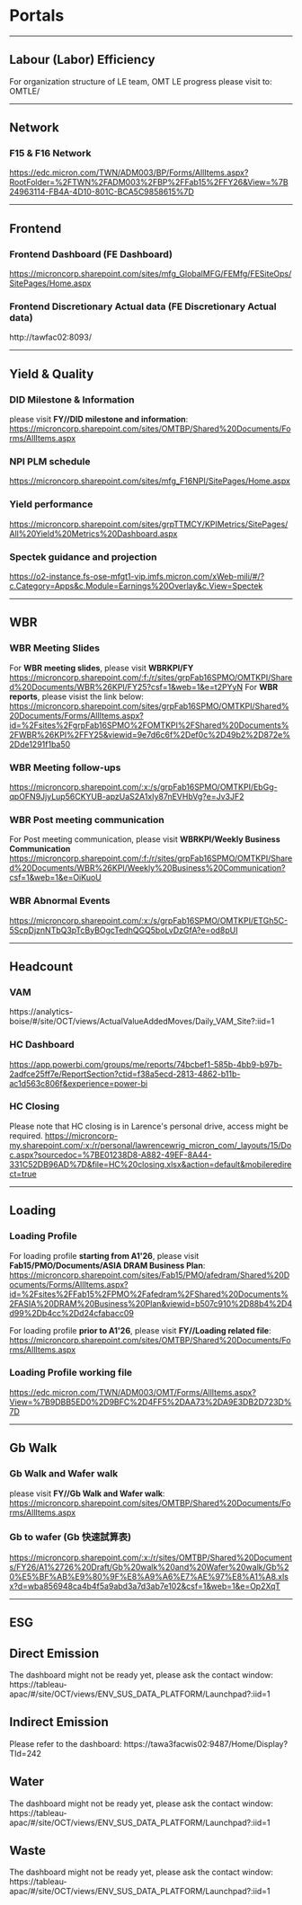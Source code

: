 # Portals
---

## Labour (Labor) Efficiency
For organization structure of LE team, OMT LE progress please visit to: OMTLE/

---

## Network 
### F15 & F16 Network 
https://edc.micron.com/TWN/ADM003/BP/Forms/AllItems.aspx?RootFolder=%2FTWN%2FADM003%2FBP%2FFab15%2FFY26&View=%7B24963114-FB4A-4D10-801C-BCA5C9858615%7D



---

## Frontend 

### Frontend Dashboard (FE Dashboard)
https://microncorp.sharepoint.com/sites/mfg_GlobalMFG/FEMfg/FESiteOps/SitePages/Home.aspx

### Frontend Discretionary Actual data (FE Discretionary Actual data)
http://tawfac02:8093/

---

## Yield & Quality 

### DID Milestone & Information 
please visit **FY<Year>/<BP Cycle>/DID milestone and information**: 
https://microncorp.sharepoint.com/sites/OMTBP/Shared%20Documents/Forms/AllItems.aspx

### NPI PLM schedule
https://microncorp.sharepoint.com/sites/mfg_F16NPI/SitePages/Home.aspx

### Yield performance
https://microncorp.sharepoint.com/sites/grpTTMCY/KPIMetrics/SitePages/All%20Yield%20Metrics%20Dashboard.aspx

### Spectek guidance and projection
https://o2-instance.fs-ose-mfgt1-vip.imfs.micron.com/xWeb-mili/#/?c.Category=Apps&c.Module=Earnings%20Overlay&c.View=Spectek


---

## WBR 

### WBR Meeting Slides 
For **WBR meeting slides**, please visit **WBR<Year>KPI/FY<Year>** 
https://microncorp.sharepoint.com/:f:/r/sites/grpFab16SPMO/OMTKPI/Shared%20Documents/WBR%26KPI/FY25?csf=1&web=1&e=t2PYyN
For **WBR reports**, please visist the link below: 
https://microncorp.sharepoint.com/sites/grpFab16SPMO/OMTKPI/Shared%20Documents/Forms/AllItems.aspx?id=%2Fsites%2FgrpFab16SPMO%2FOMTKPI%2FShared%20Documents%2FWBR%26KPI%2FFY25&viewid=9e7d6c6f%2Def0c%2D49b2%2D872e%2Dde1291f1ba50

### WBR Meeting follow-ups
https://microncorp.sharepoint.com/:x:/s/grpFab16SPMO/OMTKPI/EbGg-qpOFN9JjyLup56CKYUB-apzUaS2A1xIy87nEVHbVg?e=Jv3JF2

### WBR Post meeting communication
For Post meeting communication, please visit **WBR<Year>KPI/Weekly Business Communication**
https://microncorp.sharepoint.com/:f:/r/sites/grpFab16SPMO/OMTKPI/Shared%20Documents/WBR%26KPI/Weekly%20Business%20Communication?csf=1&web=1&e=OiKuoU

### WBR Abnormal Events
https://microncorp.sharepoint.com/:x:/s/grpFab16SPMO/OMTKPI/ETGh5C-5ScpDjznNTbQ3pTcByBOgcTedhQGQ5boLvDzGfA?e=od8pUI

---

## Headcount 

### VAM 
https://analytics-boise/#/site/OCT/views/ActualValueAddedMoves/Daily_VAM_Site?:iid=1

### HC Dashboard 
https://app.powerbi.com/groups/me/reports/74bcbef1-585b-4bb9-b97b-2adfce25ff7e/ReportSection?ctid=f38a5ecd-2813-4862-b11b-ac1d563c806f&experience=power-bi

### HC Closing 
Please note that HC closing is in Larence's personal drive, access might be required. 
https://microncorp-my.sharepoint.com/:x:/r/personal/lawrencewrig_micron_com/_layouts/15/Doc.aspx?sourcedoc=%7BE01238D8-A882-49EF-8A44-331C52DB96AD%7D&file=HC%20closing.xlsx&action=default&mobileredirect=true

---
## Loading 

### Loading Profile 
For loading profile **starting from A1'26**, please visit **Fab15/PMO/Documents/ASIA DRAM Business Plan**:
https://microncorp.sharepoint.com/sites/Fab15/PMO/afedram/Shared%20Documents/Forms/AllItems.aspx?id=%2Fsites%2FFab15%2FPMO%2Fafedram%2FShared%20Documents%2FASIA%20DRAM%20Business%20Plan&viewid=b507c910%2D88b4%2D4d99%2Db4cc%2Dd24cfabacc09

For loading profile **prior to A1'26**, please visit **FY<Year>/<BP Cycle>/Loading related file**: 
https://microncorp.sharepoint.com/sites/OMTBP/Shared%20Documents/Forms/AllItems.aspx

### Loading Profile working file 
https://edc.micron.com/TWN/ADM003/OMT/Forms/AllItems.aspx?View=%7B9DBB5ED0%2D9BFC%2D4FF5%2DAA73%2DA9E3DB2D723D%7D

---

## Gb Walk 

### Gb Walk and Wafer walk 
please visit **FY<Year>/<BP Cycle>/Gb Walk and Wafer walk**: 
https://microncorp.sharepoint.com/sites/OMTBP/Shared%20Documents/Forms/AllItems.aspx

### Gb to wafer (Gb 快速試算表)
https://microncorp.sharepoint.com/:x:/r/sites/OMTBP/Shared%20Documents/FY26/A1%2726%20Draft/Gb%20walk%20and%20Wafer%20walk/Gb%20%E5%BF%AB%E9%80%9F%E8%A9%A6%E7%AE%97%E8%A1%A8.xlsx?d=wba856948ca4b4f5a9abd3a7d3ab7e102&csf=1&web=1&e=Op2XqT

--- 

## ESG 

## Direct Emission 
The dashboard might not be ready yet, please ask the contact window: https://tableau-apac/#/site/OCT/views/ENV_SUS_DATA_PLATFORM/Launchpad?:iid=1

## Indirect Emission 
Please refer to the dashboard: https://tawa3facwis02:9487/Home/Display?TId=242

## Water 
The dashboard might not be ready yet, please ask the contact window: https://tableau-apac/#/site/OCT/views/ENV_SUS_DATA_PLATFORM/Launchpad?:iid=1

## Waste 
The dashboard might not be ready yet, please ask the contact window: https://tableau-apac/#/site/OCT/views/ENV_SUS_DATA_PLATFORM/Launchpad?:iid=1

